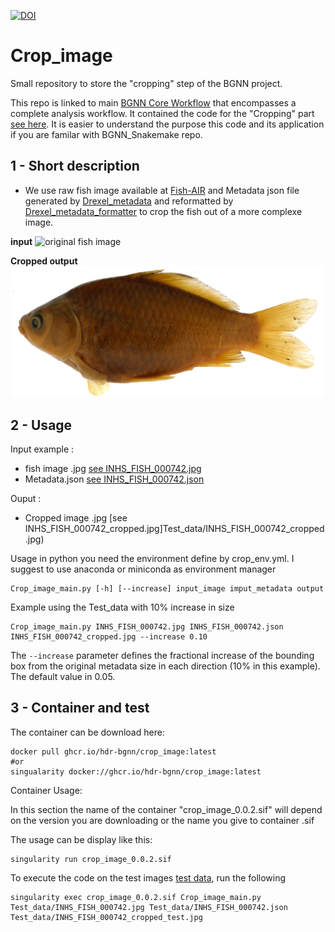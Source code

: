 [![DOI](https://zenodo.org/badge/511261581.svg)](https://zenodo.org/badge/latestdoi/511261581)

# Crop_image
Small repository to store the "cropping" step of the BGNN project.

This repo is linked to main [BGNN Core Workflow](https://github.com/hdr-bgnn/BGNN_Snakemake) that encompasses a complete analysis workflow. It contained the code for the "Cropping" part [see here](https://github.com/hdr-bgnn/BGNN_Snakemake/blob/main/Picture_for_Documentation/Workflow_stage_1.png). It is easier to understand the purpose this code and its application if you are familar with BGNN_Snakemake repo.

## 1 - Short description

  + We use raw fish image available at [Fish-AIR](https://fishair.org/) and Metadata json file generated by [Drexel_metadata](https://github.com/hdr-bgnn/drexel_metadata) and reformatted by [Drexel_metadata_formatter](https://github.com/hdr-bgnn/drexel_metadata_formatter) to crop the fish out of a more complexe image.

**input**
![original fish image](Test_data/INHS_FISH_000742.jpg)

**Cropped output**
![Cropped fish image](Test_data/INHS_FISH_000742_cropped.jpg)

## 2 - Usage

Input example : 
  + fish image .jpg [see INHS_FISH_000742.jpg](Test_data/INHS_FISH_000742.jpg)
  + Metadata.json [see INHS_FISH_000742.json](Test_data/INHS_FISH_000742.json)
  
Ouput :
  + Cropped image .jpg [see INHS_FISH_000742_cropped.jpg]Test_data/INHS_FISH_000742_cropped.jpg)

Usage in python
you need the environment define by crop_env.yml. I suggest to use anaconda or miniconda as environment manager

```
Crop_image_main.py [-h] [--increase] input_image imput_metadata output
```

Example using the Test_data with 10% increase in size

```
Crop_image_main.py INHS_FISH_000742.jpg INHS_FISH_000742.json INHS_FISH_000742_cropped.jpg --increase 0.10
```

The `--increase` parameter defines the fractional increase of the bounding box from the original metadata size in each direction (10% in this example). The default value in 0.05.

## 3 - Container and test

The container can be download here:

```
docker pull ghcr.io/hdr-bgnn/crop_image:latest
#or 
singualarity docker://ghcr.io/hdr-bgnn/crop_image:latest
```

Container Usage: 

In this section the name of the container "crop_image_0.0.2.sif" will depend on the version you are downloading or the name you give to container .sif 

The usage can be display like this: 

```
singularity run crop_image_0.0.2.sif
```

To execute the code on the test images [test data](Test_data/), run the following

```
singularity exec crop_image_0.0.2.sif Crop_image_main.py Test_data/INHS_FISH_000742.jpg Test_data/INHS_FISH_000742.json Test_data/INHS_FISH_000742_cropped_test.jpg
```

